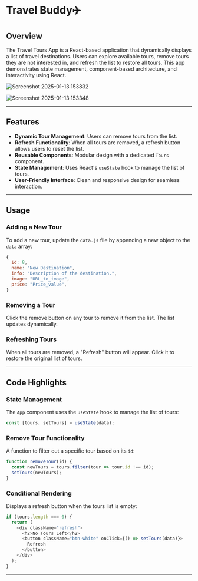 # Travel Buddy✈️

## Overview
The Travel Tours App is a React-based application that dynamically displays a list of travel destinations. Users can explore available tours, remove tours they are not interested in, and refresh the list to restore all tours. This app demonstrates state management, component-based architecture, and interactivity using React.

![Screenshot 2025-01-13 153832](https://github.com/user-attachments/assets/2abd44d9-1116-4afe-9de1-cd6062fc9fc1)

![Screenshot 2025-01-13 153348](https://github.com/user-attachments/assets/e570fae1-c3f8-4f4a-ae5a-069ec1594e13)

---

## Features
- **Dynamic Tour Management**: Users can remove tours from the list.
- **Refresh Functionality**: When all tours are removed, a refresh button allows users to reset the list.
- **Reusable Components**: Modular design with a dedicated `Tours` component.
- **State Management**: Uses React's `useState` hook to manage the list of tours.
- **User-Friendly Interface**: Clean and responsive design for seamless interaction.

---

## Usage
### Adding a New Tour
To add a new tour, update the `data.js` file by appending a new object to the `data` array:
```javascript
{
  id: 8,
  name: "New Destination",
  info: "Description of the destination.",
  image: "URL_to_image",
  price: "Price_value",
}
```

### Removing a Tour
Click the remove button on any tour to remove it from the list. The list updates dynamically.

### Refreshing Tours
When all tours are removed, a "Refresh" button will appear. Click it to restore the original list of tours.

---

## Code Highlights
### State Management
The `App` component uses the `useState` hook to manage the list of tours:
```javascript
const [tours, setTours] = useState(data);
```

### Remove Tour Functionality
A function to filter out a specific tour based on its `id`:
```javascript
function removeTour(id) {
  const newTours = tours.filter(tour => tour.id !== id);
  setTours(newTours);
}
```

### Conditional Rendering
Displays a refresh button when the tours list is empty:
```javascript
if (tours.length === 0) {
  return (
    <div className="refresh">
      <h2>No Tours Left</h2>
      <button className="btn-white" onClick={() => setTours(data)}>
        Refresh
      </button>
    </div>
  );
}
```

---
